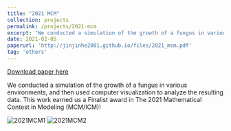 ```yaml
---
title: "2021 MCM"
collection: projects
permalink: /projects/2021-mcm
excerpt: "We conducted a simulation of the growth of a fungus in various environments, and then used computer visualization to analyze the resulting data. This work earned us a Finalist award in The 2021 Mathematical Contest in Modeling (MCM/ICM)!<br/><img src='/images/2021MCM1.png'>"
date: 2021-02-05
paperurl: 'http://jinjinhe2001.github.io/files/2021_mcm.pdf'
tag: 'others'
---
```

[Download paper here](http://jinjinhe2001.github.io/files/2021_mcm.pdf)

We conducted a simulation of the growth of a fungus in various environments, and then used computer visualization to analyze the resulting data. This work earned us a Finalist award in The 2021 Mathematical Contest in Modeling (MCM/ICM)!

![2021MCM1](http://jinjinhe2001.github.io/images/2021MCM1.png)
![2021MCM2](http://jinjinhe2001.github.io/images/2021MCM2.png)


